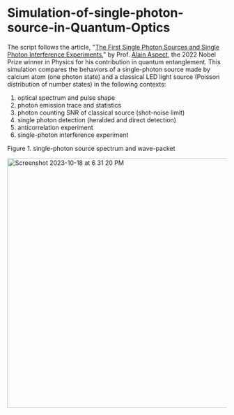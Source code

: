 # Simulation-of-single-photon-source-in-Quantum-Optics
The script follows the article, "[The First Single Photon Sources and Single Photon Interference Experiments](https://www.researchgate.net/publication/337945267_The_First_Single_Photon_Sources_and_Single_Photon_Interference_Experiments)," by Prof. [Alain Aspect](https://www.nobelprize.org/prizes/physics/2022/aspect/facts/), the 2022 Nobel Prize winner in Physics for his contribution in quantum entanglement. This simulation compares the behaviors of a single-photon source made by calcium atom (one photon state) and a classical LED light source (Poisson distribution of number states) in the following contexts:
1. optical spectrum and pulse shape
2. photon emission trace and statistics
3. photon counting SNR of classical source (shot-noise limit)
4. single photon detection (heralded and direct detection)
5. anticorrelation experiment
6. single-photon interference experiment

Figure 1. single-photon source spectrum and wave-packet

<img width="572" alt="Screenshot 2023-10-18 at 6 31 20 PM" src="https://github.com/szuyul/Simulation-of-single-photon-source-in-Quantum-Optics/assets/41300262/157d4284-9e1c-4006-98eb-f11a2d33ed79">
